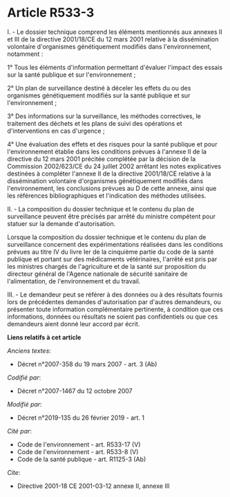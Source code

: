 # Article R533-3

I. - Le dossier technique comprend les éléments mentionnés aux annexes II et III de la directive 2001/18/CE du 12 mars 2001
relative à la dissémination volontaire d'organismes génétiquement modifiés dans l'environnement, notamment :

1° Tous les éléments d'information permettant d'évaluer l'impact des essais sur la santé publique et sur l'environnement ;

2° Un plan de surveillance destiné à déceler les effets du ou des organismes génétiquement modifiés sur la santé publique et
sur l'environnement ;

3° Des informations sur la surveillance, les méthodes correctives, le traitement des déchets et les plans de suivi des
opérations et d'interventions en cas d'urgence ;

4° Une évaluation des effets et des risques pour la santé publique et pour l'environnement établie dans les conditions
prévues à l'annexe II de la directive du 12 mars 2001 précitée complétée par la décision de la Commission 2002/623/CE du 24
juillet 2002 arrêtant les notes explicatives destinées à compléter l'annexe II de la directive 2001/18/CE relative à la
dissémination volontaire d'organismes génétiquement modifiés dans l'environnement, les conclusions prévues au D de cette
annexe, ainsi que les références bibliographiques et l'indication des méthodes utilisées.

II. - La composition du dossier technique et le contenu du plan de surveillance peuvent être précisés par arrêté du ministre
compétent pour statuer sur la demande d'autorisation.

Lorsque la composition du dossier technique et le contenu du plan de surveillance concernent des expérimentations réalisées
dans les conditions prévues au titre IV du livre Ier de la cinquième partie du code de la santé publique et portant sur des
médicaments vétérinaires, l'arrêté est pris par les ministres chargés de l'agriculture et de la santé sur proposition du
directeur général de l'Agence nationale de sécurité sanitaire de l'alimentation, de l'environnement et du travail.

III. - Le demandeur peut se référer à des données ou à des résultats fournis lors de précédentes demandes d'autorisation par
d'autres demandeurs, ou présenter toute information complémentaire pertinente, à condition que ces informations, données ou
résultats ne soient pas confidentiels ou que ces demandeurs aient donné leur accord par écrit.

**Liens relatifs à cet article**

_Anciens textes_:

  - Décret  n°2007-358 du 19 mars 2007 - art. 3 (Ab)

_Codifié par_:

  - Décret n°2007-1467 du 12 octobre 2007

_Modifié par_:

  - Décret n°2019-135 du 26 février 2019 - art. 1

_Cité par_:

  - Code de l'environnement - art. R533-17 (V)
  - Code de l'environnement - art. R533-8 (V)
  - Code de la santé publique - art. R1125-3 (Ab)

_Cite_:

  - Directive 2001-18 CE 2001-03-12 annexe II, annexe III

